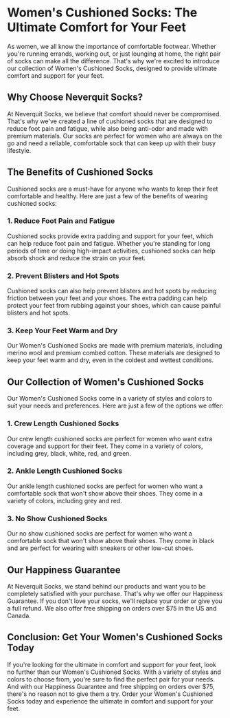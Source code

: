 # Women's Cushioned Socks: The Ultimate Comfort for Your Feet

As women, we all know the importance of comfortable footwear. Whether you're running errands, working out, or just lounging at home, the right pair of socks can make all the difference. That's why we're excited to introduce our collection of Women's Cushioned Socks, designed to provide ultimate comfort and support for your feet.

## Why Choose Neverquit Socks?

At Neverquit Socks, we believe that comfort should never be compromised. That's why we've created a line of cushioned socks that are designed to reduce foot pain and fatigue, while also being anti-odor and made with premium materials. Our socks are perfect for women who are always on the go and need a reliable, comfortable sock that can keep up with their busy lifestyle.

## The Benefits of Cushioned Socks

Cushioned socks are a must-have for anyone who wants to keep their feet comfortable and healthy. Here are just a few of the benefits of wearing cushioned socks:

### 1. Reduce Foot Pain and Fatigue

Cushioned socks provide extra padding and support for your feet, which can help reduce foot pain and fatigue. Whether you're standing for long periods of time or doing high-impact activities, cushioned socks can help absorb shock and reduce the strain on your feet.

### 2. Prevent Blisters and Hot Spots

Cushioned socks can also help prevent blisters and hot spots by reducing friction between your feet and your shoes. The extra padding can help protect your feet from rubbing against your shoes, which can cause painful blisters and hot spots.

### 3. Keep Your Feet Warm and Dry

Our Women's Cushioned Socks are made with premium materials, including merino wool and premium combed cotton. These materials are designed to keep your feet warm and dry, even in the coldest and wettest conditions.

## Our Collection of Women's Cushioned Socks

Our Women's Cushioned Socks come in a variety of styles and colors to suit your needs and preferences. Here are just a few of the options we offer:

### 1. Crew Length Cushioned Socks

Our crew length cushioned socks are perfect for women who want extra coverage and support for their feet. They come in a variety of colors, including grey, black, white, red, and green.

### 2. Ankle Length Cushioned Socks

Our ankle length cushioned socks are perfect for women who want a comfortable sock that won't show above their shoes. They come in a variety of colors, including grey and red.

### 3. No Show Cushioned Socks

Our no show cushioned socks are perfect for women who want a comfortable sock that won't show above their shoes. They come in black and are perfect for wearing with sneakers or other low-cut shoes.

## Our Happiness Guarantee

At Neverquit Socks, we stand behind our products and want you to be completely satisfied with your purchase. That's why we offer our Happiness Guarantee. If you don't love your socks, we'll replace your order or give you a full refund. We also offer free shipping on orders over $75 in the US and Canada.

## Conclusion: Get Your Women's Cushioned Socks Today

If you're looking for the ultimate in comfort and support for your feet, look no further than our Women's Cushioned Socks. With a variety of styles and colors to choose from, you're sure to find the perfect pair for your needs. And with our Happiness Guarantee and free shipping on orders over $75, there's no reason not to give them a try. Order your Women's Cushioned Socks today and experience the ultimate in comfort and support for your feet.